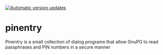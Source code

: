 [![Automatic version updates](https://github.com/ZOSOpenTools/pinentryport/actions/workflows/bump.yml/badge.svg)](https://github.com/ZOSOpenTools/pinentryport/actions/workflows/bump.yml)

# pinentry
Pinentry is a small collection of dialog programs that allow GnuPG to read passphrases and PIN numbers in a secure manner
